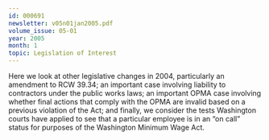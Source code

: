 ```yaml
---
id: 000691
newsletter: v05n01jan2005.pdf
volume_issue: 05-01
year: 2005
month: 1
topic: Legislation of Interest
---
```


Here we look at other legislative changes in 2004, particularly an amendment to RCW 39.34; an important case involving liability to contractors under the public works laws; an important OPMA case involving whether final actions that comply with the OPMA are invalid based on a previous violation of the Act; and finally, we consider the tests Washington courts have applied to see that a particular employee is in an “on call” status for purposes of the Washington Minimum Wage Act.